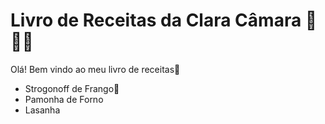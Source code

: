 # Livro de Receitas da Clara Câmara :book::woman_cook:

Olá! Bem vindo ao meu livro de receitas:haircut:

- Strogonoff de Frango:chicken:
- Pamonha de Forno
- Lasanha